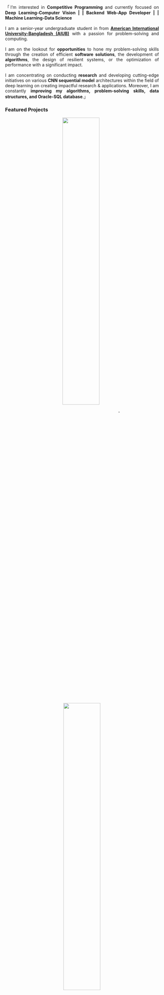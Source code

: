 <!-- https://github.com/MdAliAHnaf/  (Md. Ali Ahnaf) -->
<!-- June 21, 2023 -->
<!-- [![Typing SVG](https://readme-typing-svg.herokuapp.com?font=Poppins&color=929292&size=50&center=true&vCenter=true&width=1000&height=100&lines=Welcome+to+my+Git+Profile+^-^)](https://github.com/MdAliAhnaf) -->

<!-- # &nbsp;👋 Hey there, I'm <a target="_blank" href="https://mdaliahnaf.github.io/"> 
[![Typing SVG](https://readme-typing-svg.herokuapp.com?font=Poppins&color=00ffff&size=22&center=true&vCenter=true&width=138&height=26&lines=Ahnaf+:D)](https://github.com/MdAliAhnaf)</a>  -->

  <!-- <div class="row1">
    <div class="col-md-12 text-center">
      <a class="animate-charcter"> 
          <div class="col-md-12 text-center">
<img src="assets/img/Ai-Animation.gif" alt="Ai-Animation" align="right" > 
</div>
       </a>
    </div>
  </div>
</div> -->
<p align="Justify">
        <!-- Intro -->
       <!-- <samp>  -->
              「I’m interested in <b>Competitive Programming</b> and  currently focused on <b>Deep Learning-Computer Vision | | Backend Web-App Developer | | Machine Learning-Data Science</b><br></br>
              I am a senior-year undergraduate student in from <a href="https://www.aiub.edu/"><b>American International University-Bangladesh (AIUB)</b></a> with a passion for problem-solving and computing.<br></br>
              I am on the lookout for <b>opportunities</b> to hone my problem-solving skills through the creation of efficient <b>software solutions</b>, the development of <b>algorithms</b>, the design of resilient systems, or the optimization of performance with a significant impact.<br></br>
              I am concentrating on conducting <b>research</b> and developing cutting-edge initiatives on various <b>CNN sequential model</b> architectures within the field of deep learning on creating impactful research & applications. Moreover, I am constantly <b>improving my algorithms, problem-solving skills, data structures, and Oracle-SQL database</b>.」
       <!-- <ul>
              <li>I’m interested in <b>Competitive Programming</b> and  currently focused on <b>Deep Learning-Computer Vision | | Backend Web-App Developer | | Machine Learning-Data Science</b></li>
              <li>I am a senior-year undergraduate student in from <a href="https://www.aiub.edu/"><b>American International University-Bangladesh (AIUB)</b></a> with a passion for problem-solving and computing.</li>
              <li>I am on the lookout for <b>opportunities</b> to hone my problem-solving skills through the creation of efficient <b>software solutions</b>, the development of <b>algorithms</b>, the design of resilient systems, or the optimization of performance with a significant impact.</li>
              <li>I am concentrating on conducting <b>research</b> and developing cutting-edge initiatives on various <b>CNN sequential model</b> architectures within the field of deep learning on creating impactful research & applications. Moreover, I am constantly <b>improving my algorithms, problem-solving skills, data structures, and Oracle-SQL database</b>.</li>
       </ul>  -->
       <!-- </samp> -->
        
</p>

<!-- - I’m interested in **Competitive Programming** and  currently focused on **Deep Learning-Computer Vision| Backend Web-App Developer | Machine Learning-Data Science**
- I am a senior-year undergraduate student in from [American International University-Bangladesh (AIUB)](https://www.aiub.edu/) with a passion for problem-solving and computing.<br>
 
- I am on the lookout for **opportunities** to hone my problem-solving skills through the creation of efficient **software solutions**, the development of **algorithms**, the design of resilient systems, or the optimization of performance with a significant impact.<br>
- I am concentrating on conducting **research** and developing cutting-edge initiatives on various **CNN sequential model** architectures within the field of deep learning. Moreover, I am constantly **improving** **my algorithms, problem-solving skills, data structures,** and **Oracle-SQL database**.<br>
- Previously, I played Dota 2 in the eSports scene of Bangladesh, and I played Valorant professionally as an eSports player. <img src="assets/img/valorant-chile-logo.gif" width="35" height="30"> -->

### Featured Projects

<p align="center">
<a href="https://github.com/MdAliAhnaf/Razer-Store-Bangladesh">
<img width='49%' align="center"src="https://github-readme-stats.vercel.app/api/pin/?username=MdAliAhnaf&repo=Razer-Store-Bangladesh&border_color=02D892&bg_color=0D1117&title_color=C9D1D9&text_color=8B949E&icon_color=02D892" />
</a>
<span>&nbsp;</span>
<a href="https://github.com/MdAliAhnaf/frontal_3-category_face-mask_detection">
<img width='49%' align="center"src="https://github-readme-stats.vercel.app/api/pin/?username=MdAliAhnaf&repo=frontal_3-category_face-mask_detection&border_color=02D892&bg_color=0D1117&title_color=C9D1D9&text_color=8B949E&icon_color=02D892" />
</a>
</p>
     
<p align="center">
<a href="https://github.com/MdAliAhnaf/Data_Science_R-Lang_ML">
<img width='49%' align="center"src="https://github-readme-stats.vercel.app/api/pin/?username=MdAliAhnaf&repo=Data_Science_R-Lang_ML&border_color=02D892&bg_color=0D1117&title_color=C9D1D9&text_color=8B949E&icon_color=02D892" />
</a>
<span>&nbsp;</span>
<a href="https://github.com/MdAliAhnaf/Threshold-of-Islam">
<img width='49%' align="center"src="https://github-readme-stats.vercel.app/api/pin/?username=MdAliAhnaf&repo=Threshold-of-Islam&border_color=02D892&bg_color=0D1117&title_color=C9D1D9&text_color=8B949E&icon_color=02D892" />
</a>
</p>
</br>
<!-- And as a hobby, I love aquatic animals and petting cats. <img src="assets/img/cute-cat.gif" width="40" height="35"> -->

<!-- &nbsp; <a target="_blank" align = "right" href='https://komarev.com/ghpvc/?username=MdAliAhnaf&label=PROFILE+VIEWS&color=blueviolet'> ![](https://komarev.com/ghpvc/?username=MdAliAhnaf&label=PROFILE+VIEWS&color=blueviolet) -->

<!-- Details Section -->
<div align="center">
       <!-- <details align="center"> 
              <summary>&#9776; Feel free to find me on</summary>
              <p align="center">
              <a href="mailto:aliahnaf2012@gmail.com" target="_blank"><img alt="Gmail"
                src="https://img.shields.io/badge/Gmail-D14836?style=for-the-badge&logo=gmail&logoColor=white">
              <br>
       </details> -->
  &#9776; Feel free to find me on 
    <p align="center">
        <br>
        <!-- <p>&#9776; <samp>Do Better, Be Better & Stay Better! </samp></p> -->
        <!-- Social Links -->
        <!-- Mail -->
        <a href="mailto:aliahnaf2012@gmail.com" target="_blank"><img alt="Gmail"
                src="https://img.shields.io/badge/Gmail-D14836?style=for-the-badge&logo=gmail&logoColor=white">
        </a>
        <!-- Linkedin -->
        <a href="https://www.linkedin.com/in/MdAliAhnaf/" target="_blank"><img alt="LinkedIn"
                src="https://img.shields.io/badge/linkedin-%230077B5.svg?style=for-the-badge&logo=linkedin&logoColor=white">
        </a>
        <!-- Twitter -->
        <a href="https://twitter.com/twilightggwp" target="_blank"><img alt="Twitter"
                src="https://img.shields.io/badge/Twitter-%231DA1F2.svg?style=for-the-badge&logo=Twitter&logoColor=white">
        </a>  
        <!-- Youtube -->
        <a href="https://www.youtube.com/channel/UCdykLcNSRzzKSTGov7vViWQ" target="_blank"><img alt="Youtube"
               src="https://img.shields.io/badge/-Youtube-FF0000?style=for-the-badge&logo=Youtube&logoColor=white">
        </a> 
        <a href="https://discordapp.com/users/376360755865583616" target="_blank"><img alt="Discord"
               src="https://img.shields.io/badge/Discord-5865F2?style=for-the-badge&logo=discord&logoColor=white">
        </a>
        <br>
        <a href="https://leetcode.com/MdAliAhnaf/" target="_blank"><img alt="Youtube"
               src="https://img.shields.io/badge/LeetCode-000000?style=for-the-badge&logo=LeetCode&logoColor=#d16c06">
        </a>
        <a href="https://www.hackerrank.com/mdaliahnaf" target="_blank"><img alt="hackerrank"
               src="https://img.shields.io/badge/-hackerrank-00cc00?style=for-the-badge&logo=hackerrank&logoColor=white">
        </a>
        <a href="https://www.kaggle.com/mdaliahnaf" target="_blank"><img alt="Kaggle"
               src="https://img.shields.io/badge/Kaggle-035a7d?style=for-the-badge&logo=kaggle&logoColor=white">
        </a>
        <a href="https://codeforces.com/profile/Md._.Ali._.Ahnaf" target="_blank"><img alt="codeforces"
               src="https://img.shields.io/badge/Codeforces-445f9d?style=for-the-badge&logo=Codeforces&logoColor=white">
        </a>
        <br>
        <a href="https://www.coursera.org/user/c0efcf358f8cb26242c5de2e29ddcd8f" target="_blank"><img alt="Coursera"
               src="https://img.shields.io/badge/Coursera-0056D2?style=for-the-badge&logo=Coursera&logoColor=white">
        </a>
        <a href="https://learn.udacity.com/courses/ud513" target="_blank"><img alt="Udacity"
               src="https://img.shields.io/badge/Udacity-grey?style=for-the-badge&logo=udacity&logoColor=15B8E6">
        </a>
        <a href="hhttps://stackoverflow.com/users/18825803/ahnaf" target="_blank"><img alt="Stack_Overflow"
               src="https://img.shields.io/badge/Stack_Overflow-FE7A16?style=for-the-badge&logo=stack-overflow&logoColor=white">
        </a>
    </p>
</div>
<!-- <samp>
    <p align="center">
        ════ ⋆★⋆ ════
        <br>
        "Godspeed on your coding!👨‍💻"
    </p>
</samp> -->

<!-- <h3 align="left">⚙️Languages & Tools🔧:</h3> -->

## ⚙️Languages & Tools🔧:
<div align="center">
    <p align="center">
        <a href="https://www.python.org/" target="_blank"><img alt="Python"
                src="https://img.shields.io/badge/Python-FFD43B?style=for-the-badge&logo=python&logoColor=blue">
        </a>
        <a href="https://dotnet.microsoft.com/learn/csharp/" target="_blank"><img alt="Csharp"
                src="https://img.shields.io/badge/C%23-239120?style=for-the-badge&logo=c-sharp&logoColor=white">
        </a>
        <a href="https://www.r-project.org/" target="_blank"><img alt=""
                src="https://img.shields.io/badge/R-276DC3?style=for-the-badge&logo=r&logoColor=white">
        </a>
        <a href="https://cplusplus.com/" target="_blank"><img alt=""
                src="https://img.shields.io/badge/C%2B%2B-00599C?style=for-the-badge&logo=c%2B%2B&logoColor=white">
        </a>
        <a href="https://www.oracle.com/database/technologies/appdev/plsql.html" target="_blank"><img alt=""
                src="https://img.shields.io/badge/PLSQL-F80000?style=for-the-badge&logo=oracle&logoColor=black">
        </a>
        <a href="https://img.shields.io/badge/C%2B%2B-00599C?style=for-the-badge&logo=c%2B%2B&logoColor=white" target="_blank"><img alt=""
                src="https://www.cprogramming.com/">
        </a>
        <a href="https://www.tutorialspoint.com/html5/index.htm" target="_blank"><img alt=""
                src="https://img.shields.io/badge/HTML5-E34F26?style=for-the-badge&logo=html5&logoColor=white">
        </a>
        <a href="https://www.css3.com/" target="_blank"><img alt=""
                src="https://img.shields.io/badge/CSS3-1572B6?style=for-the-badge&logo=css3&logoColor=white">
        </a>
        <a href="https://www.json.org/json-en.html" target="_blank"><img alt=""
                src="https://img.shields.io/badge/json-5E5C5C?style=for-the-badge&logo=json&logoColor=white">
        </a>
        <a href="https://www.javascript.com/" target="_blank"><img alt=""
                src="https://img.shields.io/badge/JavaScript-323330?style=for-the-badge&logo=javascript&logoColor=F7DF1E">
        </a>
        <a href="https://www.php.net/" target="_blank"><img alt=""
                src="https://img.shields.io/badge/PHP-777BB4?style=for-the-badge&logo=php&logoColor=white">
        </a>
        <a href="https://www.mysql.com/" target="_blank"><img alt=""
                src="https://img.shields.io/badge/mysql-%2300f.svg?style=for-the-badge&logo=mysql&logoColor=white">
        </a>
        <a href="https://www.java.com/en/" target="_blank"><img alt=""
                src="https://img.shields.io/badge/java-%23ED8B00.svg?style=for-the-badge&logo=openjdk&logoColor=white">
        </a>
        <a href="https://learn.microsoft.com/en-us/windows/terminal/" target="_blank"><img alt=""
                src="https://img.shields.io/badge/Windows%20Terminal-%234D4D4D.svg?style=for-the-badge&logo=windows-terminal&logoColor=white">
        </a>
        <a href="https://learn.microsoft.com/en-us/powershell/" target="_blank"><img alt=""
                src="https://img.shields.io/badge/PowerShell-%235391FE.svg?style=for-the-badge&logo=powershell&logoColor=white">
        </a>
        </a>        
    </p>
</div>
<br>

<!-- [![image](https://img.shields.io/badge/Python-FFD43B?style=for-the-badge&logo=python&logoColor=blue)](https://www.python.org/) 
[![image](https://img.shields.io/badge/C%23-239120?style=for-the-badge&logo=c-sharp&logoColor=white)](https://dotnet.microsoft.com/learn/csharp/)
[![image](https://img.shields.io/badge/R-276DC3?style=for-the-badge&logo=r&logoColor=white)](https://www.r-project.org/) 
[![image](https://img.shields.io/badge/C%2B%2B-00599C?style=for-the-badge&logo=c%2B%2B&logoColor=white)](https://cplusplus.com/) 
[![image](https://img.shields.io/badge/PLSQL-F80000?style=for-the-badge&logo=oracle&logoColor=black)](https://www.oracle.com/database/technologies/appdev/plsql.html)
[![image](https://img.shields.io/badge/C-00599C?style=for-the-badge&logo=c&logoColor=white)](https://www.cprogramming.com/)
[![image](https://img.shields.io/badge/HTML5-E34F26?style=for-the-badge&logo=html5&logoColor=white)](https://www.tutorialspoint.com/html5/index.htm)  
[![image](https://img.shields.io/badge/CSS3-1572B6?style=for-the-badge&logo=css3&logoColor=white)](https://www.css3.com/) 
[![image](https://img.shields.io/badge/json-5E5C5C?style=for-the-badge&logo=json&logoColor=white)](https://www.json.org/json-en.html) 
[![image](https://img.shields.io/badge/JavaScript-323330?style=for-the-badge&logo=javascript&logoColor=F7DF1E)](https://www.javascript.com/) 
[![image](https://img.shields.io/badge/PHP-777BB4?style=for-the-badge&logo=php&logoColor=white)](https://www.php.net/) 
[![image](https://img.shields.io/badge/mysql-%2300f.svg?style=for-the-badge&logo=mysql&logoColor=white)](https://www.mysql.com/) 
[![image](https://img.shields.io/badge/java-%23ED8B00.svg?style=for-the-badge&logo=openjdk&logoColor=white)](https://www.java.com/en/) 
[![image](https://img.shields.io/badge/Windows%20Terminal-%234D4D4D.svg?style=for-the-badge&logo=windows-terminal&logoColor=white)](https://learn.microsoft.com/en-us/windows/terminal/) 
[![image](https://img.shields.io/badge/PowerShell-%235391FE.svg?style=for-the-badge&logo=powershell&logoColor=white)](https://learn.microsoft.com/en-us/powershell/)  -->

<div align="center">
    <p align="center">
        <a href="" target="_blank"><img alt=""
                src="https://img.shields.io/badge/PyTorch-%23EE4C2C.svg?style=for-the-badge&logo=PyTorch&logoColor=white">
        </a>
        <a href="" target="_blank"><img alt=""
                src="https://img.shields.io/badge/TensorFlow-%23FF6F00.svg?style=for-the-badge&logo=TensorFlow&logoColor=white">
        </a>
        <a href="" target="_blank"><img alt=""
                src="https://img.shields.io/badge/numpy-%23013243.svg?style=for-the-badge&logo=numpy&logoColor=white">
        </a>
        <a href="" target="_blank"><img alt=""
                src="https://img.shields.io/badge/pandas-%23150458.svg?style=for-the-badge&logo=pandas&logoColor=white">
        </a>
        <a href="" target="_blank"><img alt=""
                src="https://img.shields.io/badge/scikit--learn-%23F7931E.svg?style=for-the-badge&logo=scikit-learn&logoColor=white">
        </a>
        <a href="" target="_blank"><img alt=""
                src="https://img.shields.io/badge/Matplotlib-%23ffffff.svg?style=for-the-badge&logo=Matplotlib&logoColor=black">
        </a>
        <a href="" target="_blank"><img alt=""
                src="">
        </a>        
    </p>
</div>


<!-- [![image](https://img.shields.io/badge/PyTorch-%23EE4C2C.svg?style=for-the-badge&logo=PyTorch&logoColor=white)]()
[![image](https://img.shields.io/badge/TensorFlow-%23FF6F00.svg?style=for-the-badge&logo=TensorFlow&logoColor=white)]() 
[![image](https://img.shields.io/badge/numpy-%23013243.svg?style=for-the-badge&logo=numpy&logoColor=white)]() 
[![image](https://img.shields.io/badge/pandas-%23150458.svg?style=for-the-badge&logo=pandas&logoColor=white)]() 
[![image](https://img.shields.io/badge/scikit--learn-%23F7931E.svg?style=for-the-badge&logo=scikit-learn&logoColor=white)]() 
[![image](https://img.shields.io/badge/Matplotlib-%23ffffff.svg?style=for-the-badge&logo=Matplotlib&logoColor=black)]()  -->

<br>
<details>
<summary> &#9776; Tools & OS</summary>
<div align="center">
    <p align="center">
       <br>
        <a href="" target="_blank"><img alt=""
                src="https://img.shields.io/badge/jupyter-%23FA0F00.svg?style=for-the-badge&logo=jupyter&logoColor=white">
        </a> 
        <a href="" target="_blank"><img alt=""
                src="https://img.shields.io/badge/Anaconda-%2344A833.svg?style=for-the-badge&logo=anaconda&logoColor=white">
        </a>
        <a href="" target="_blank"><img alt=""
                src="https://img.shields.io/badge/pycharm-143?style=for-the-badge&logo=pycharm&logoColor=black&color=black&labelColor=green">
        </a>
        <a href="" target="_blank"><img alt=""
                src="https://img.shields.io/badge/opencv-%23white.svg?style=for-the-badge&logo=opencv&logoColor=white">
        </a>
        <a href="" target="_blank"><img alt=""
                src="https://img.shields.io/badge/Visual%20Studio%20Code-0078d7.svg?style=for-the-badge&logo=visual-studio-code&logoColor=white">
        </a>
        <a href="" target="_blank"><img alt=""
                src="https://img.shields.io/badge/Visual%20Studio-5C2D91.svg?style=for-the-badge&logo=visual-studio&logoColor=white">
        </a>
        <a href="https://www.microsoft.com/en-us/sql-server" target="_blank"><img alt=""
                src="https://img.shields.io/badge/Microsoft%20SQL%20Server-CC2927?style=for-the-badge&logo=microsoft%20sql%20server&logoColor=white">
        </a>
        <a href="" target="_blank"><img alt=""
                src="https://img.shields.io/badge/.NET-5C2D91?style=for-the-badge&logo=.net&logoColor=white">
        </a>
        <a href="" target="_blank"><img alt=""
                src="https://img.shields.io/badge/sublime_text-%23575757.svg?style=for-the-badge&logo=sublime-text&logoColor=important">
        </a>
        <a href="" target="_blank"><img alt=""
                src="https://img.shields.io/badge/bootstrap-%238511FA.svg?style=for-the-badge&logo=bootstrap&logoColor=white">
        </a>
        <a href="" target="_blank"><img alt=""
                src="https://img.shields.io/badge/django-%23092E20.svg?style=for-the-badge&logo=django&logoColor=white">
        </a>
        <a href="" target="_blank"><img alt=""
                src="https://img.shields.io/badge/FastAPI-005571?style=for-the-badge&logo=fastapi">
        </a>
        <a href="" target="_blank"><img alt=""
                src="https://img.shields.io/badge/jquery-%230769AD.svg?style=for-the-badge&logo=jquery&logoColor=white">
        </a>
        <a href="" target="_blank"><img alt=""
                src="https://img.shields.io/badge/OpenGL-%23FFFFFF.svg?style=for-the-badge&logo=opengl">
        </a>
        <a href="" target="_blank"><img alt=""
                src="https://img.shields.io/badge/Notepad++-90E59A.svg?style=for-the-badge&logo=notepad%2b%2b&logoColor=black">
        </a>
        <a href="" target="_blank"><img alt=""
                src="https://img.shields.io/badge/apache-%23D42029.svg?style=for-the-badge&logo=apache&logoColor=white">
        </a>
        <br></br>
        <a href="" target="_blank"><img alt=""
                src="https://img.shields.io/badge/Research_Gate-00CCBB.svg?&style=for-the-badge&logo=ResearchGate&logoColor=white">
        </a>
        <a href="" target="_blank"><img alt=""
                src="https://img.shields.io/badge/Google_Scholar-4285F4?style=for-the-badge&logo=google-scholar&logoColor=white">
        </a>
        <a href="" target="_blank"><img alt=""
                src="https://img.shields.io/badge/Academia-fff?style=for-the-badge&logo=academia&logoColor=black">
        </a>
        <a href="" target="_blank"><img alt=""
                src="https://img.shields.io/badge/cisco-%23049fd9.svg?style=for-the-badge&logo=cisco&logoColor=black">
        </a>
        <a href="" target="_blank"><img alt=""
                src="https://img.shields.io/badge/Arduino-00979D?style=for-the-badge&logo=Arduino&logoColor=white">
        </a>  
        <a href="https://www.mathworks.com/" target="_blank"><img alt="" src="https://upload.wikimedia.org/wikipedia/commons/2/21/Matlab_Logo.png" alt="matlab" width="30" height="27"/>
        </a>
        <br></br>
        <a href="" target="_blank"><img alt=""
                src="https://img.shields.io/badge/Linux-FCC624?style=for-the-badge&logo=linux&logoColor=black">
        </a>
        <a href="" target="_blank"><img alt=""
                src="https://img.shields.io/badge/Kali-268BEE?style=for-the-badge&logo=kalilinux&logoColor=white">
        </a>
        <a href="" target="_blank"><img alt=""
                src="https://img.shields.io/badge/Ubuntu-E95420?style=for-the-badge&logo=ubuntu&logoColor=white">
        </a>
        <a href="" target="_blank"><img alt=""
                src="https://img.shields.io/badge/Adobe%20after%20affects-CF96FD?style=for-the-badge&logo=Adobe%20after%20effects&logoColor=393665">
        </a>
        <a href="" target="_blank"><img alt=""
                src="https://img.shields.io/badge/Adobe%20Photoshop-31A8FF?style=for-the-badge&logo=Adobe%20Photoshop&logoColor=black">
        </a>
        <a href="" target="_blank"><img alt=""
                src="https://img.shields.io/badge/Adobe%20Premiere%20Pro-9999FF?style=for-the-badge&logo=Adobe%20Premiere%20Pro&logoColor=whit">
        </a>      
    </p>
</div>


<!-- [![image](https://img.shields.io/badge/jupyter-%23FA0F00.svg?style=for-the-badge&logo=jupyter&logoColor=white)]() 
[![image](https://img.shields.io/badge/Anaconda-%2344A833.svg?style=for-the-badge&logo=anaconda&logoColor=white)]() 
[![image](https://img.shields.io/badge/pycharm-143?style=for-the-badge&logo=pycharm&logoColor=black&color=black&labelColor=green)]() 
[![image](https://img.shields.io/badge/opencv-%23white.svg?style=for-the-badge&logo=opencv&logoColor=white)]() 
[![image](https://img.shields.io/badge/Visual%20Studio%20Code-0078d7.svg?style=for-the-badge&logo=visual-studio-code&logoColor=white)]() 
[![image](https://img.shields.io/badge/Visual%20Studio-5C2D91.svg?style=for-the-badge&logo=visual-studio&logoColor=white)]() 
[![image](https://img.shields.io/badge/Microsoft%20SQL%20Server-CC2927?style=for-the-badge&logo=microsoft%20sql%20server&logoColor=white)](https://www.microsoft.com/en-us/sql-server) 
[![image](https://img.shields.io/badge/.NET-5C2D91?style=for-the-badge&logo=.net&logoColor=white)]() 
[![image](https://img.shields.io/badge/sublime_text-%23575757.svg?style=for-the-badge&logo=sublime-text&logoColor=important)]() 
[![image](https://img.shields.io/badge/bootstrap-%238511FA.svg?style=for-the-badge&logo=bootstrap&logoColor=white)]() 
[![image](https://img.shields.io/badge/django-%23092E20.svg?style=for-the-badge&logo=django&logoColor=white)]() 
[![image](https://img.shields.io/badge/FastAPI-005571?style=for-the-badge&logo=fastapi)]() 
[![image](https://img.shields.io/badge/jquery-%230769AD.svg?style=for-the-badge&logo=jquery&logoColor=white)]() 
[![image](https://img.shields.io/badge/OpenGL-%23FFFFFF.svg?style=for-the-badge&logo=opengl)]() 
[![image](https://img.shields.io/badge/Notepad++-90E59A.svg?style=for-the-badge&logo=notepad%2b%2b&logoColor=black)]() 
[![image](https://img.shields.io/badge/apache-%23D42029.svg?style=for-the-badge&logo=apache&logoColor=white)]()  -->
  
<!-- [![image](https://img.shields.io/badge/Research_Gate-00CCBB.svg?&style=for-the-badge&logo=ResearchGate&logoColor=white)]() 
[![image](https://img.shields.io/badge/Google_Scholar-4285F4?style=for-the-badge&logo=google-scholar&logoColor=white)]() 
[![image](https://img.shields.io/badge/Academia-fff?style=for-the-badge&logo=academia&logoColor=black)]() 
[![image](https://img.shields.io/badge/cisco-%23049fd9.svg?style=for-the-badge&logo=cisco&logoColor=black)]()
[![image](https://img.shields.io/badge/Arduino-00979D?style=for-the-badge&logo=Arduino&logoColor=white)]() 
<a href="https://www.mathworks.com/" target="_blank"> <img src="https://upload.wikimedia.org/wikipedia/commons/2/21/Matlab_Logo.png" alt="matlab" width="30" height="25"/> </a> 
<br> -->

<!-- [![image](https://img.shields.io/badge/Linux-FCC624?style=for-the-badge&logo=linux&logoColor=black)]() 
[![image](https://img.shields.io/badge/Kali-268BEE?style=for-the-badge&logo=kalilinux&logoColor=white)]() 
[![image](https://img.shields.io/badge/Ubuntu-E95420?style=for-the-badge&logo=ubuntu&logoColor=white)]() 
 [![image](https://img.shields.io/badge/Windows%2011-%230079d5.svg?style=for-the-badge&logo=Windows%2011&logoColor=white)]()  
[![image](https://img.shields.io/badge/Adobe%20after%20affects-CF96FD?style=for-the-badge&logo=Adobe%20after%20effects&logoColor=393665)]() 
[![image](https://img.shields.io/badge/Adobe%20Photoshop-31A8FF?style=for-the-badge&logo=Adobe%20Photoshop&logoColor=black)]() 
[![image](https://img.shields.io/badge/Adobe%20Premiere%20Pro-9999FF?style=for-the-badge&logo=Adobe%20Premiere%20Pro&logoColor=white)]()  -->
</details>

<br>
<p align="center">&#9776; Profile Views &#9776;</p>
<p align="center"><img src="https://profile-counter.glitch.me/{MdAliAhnaf}/count.svg" size=5 alt="MdAliAhnaf :: Visitor's Count" /></p>
<!-- # <img src="assets/img/rocket-joypixels.gif" display="block"  width="30" height="30"> &nbsp; Stats and Language Contribution -->
<!-- &nbsp; **Others..** -->
<p align="center">
   <table>
      <tr>
       <th>&nbsp;StatsMy GitHub Stats</th>
       <th>&nbsp;Language Contribution</th>
     </tr>
      <tr>
       <td><img alt="Ahnaf :: Profile Stats" src="https://github-readme-stats.vercel.app/api?username=MdAliAhnaf&show_icons=true&theme=radical" alt="MdAliAhnaf" /> </td>
       <td><img align="left" <img alt="Devorein :: Top Langs]" src="https://github-readme-stats.vercel.app/api/top-langs/?username=mdaliahnaf&layout=compact&show_icons=true&theme=tokyonight" alt="MdAliAhnaf"> </td>
     </tr>
     
   </table>
</p>

<!-- # <img src="assets/img/fireflame.gif"  width="27" height="30"> &nbsp;Streak -->
<!-- &nbsp;Streak -->
<!-- [![Ahnaf's GitHub Streak](https://github-readme-streak-stats.herokuapp.com/?user=mdaliahnaf&theme=blood&fire=DD7F1C&background=151515&dates=9f9f9f&border=DD2727)](https://git.io/streak-stats) -->
<!-- <p align='center'>
  <a href="#"><img src="https://github-readme-streak-stats.herokuapp.com/?user=mdaliahnaf&theme=blood&fire=DD7F1C&background=151515&dates=9f9f9f&border=DD2727" width="400"></a>
</p> -->

<!-- <p align='center'>
  Do you like my open source projects? <a href='https://stars.github.com/nominate/'>Nominate me to Github Stars ⭐</a>
</p> -->
